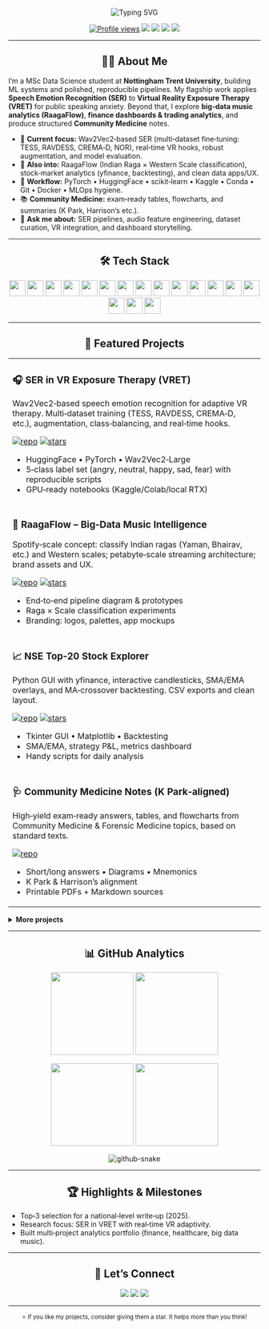 <!-- PROFILE HEADER -->

<p align="center">
  <img src="https://readme-typing-svg.demolab.com?font=Inter&weight=600&size=28&duration=2500&pause=700&multiline=true&width=750&height=90&lines=Hi+there%2C+welcome+to+my+GitHub!+%F0%9F%91%8B;Data+Science+%7C+ML+%7C+Deep+Learning+%7C+VR+%7C+Public+Health" alt="Typing SVG" />
</p>

<p align="center">
  <a href="https://github.com/<your-username>"><img src="https://komarev.com/ghpvc/?username=<your-username>&style=for-the-badge" alt="Profile views"/></a>
  <a href="https://www.linkedin.com/in/<your-linkedin>/"><img src="https://img.shields.io/badge/LinkedIn-0A66C2?style=for-the-badge&logo=linkedin&logoColor=white"/></a>
  <a href="https://scholar.google.com/citations?user=<your-scholar-id>"><img src="https://img.shields.io/badge/Google%20Scholar-4285F4?style=for-the-badge&logo=google-scholar&logoColor=white"/></a>
  <a href="mailto:<your-email>"><img src="https://img.shields.io/badge/Email-181717?style=for-the-badge&logo=gmail&logoColor=white"/></a>
  <a href="#"><img src="https://img.shields.io/badge/Resume-CV-6C63FF?style=for-the-badge"/></a>
</p>

---

<!-- ABOUT ME -->

<h2 align="center">👩‍💻 About Me</h2>

<p>
I’m a MSc Data Science student at <b>Nottingham Trent University</b>, building ML systems and polished, reproducible pipelines. My flagship work applies <b>Speech Emotion Recognition (SER)</b> to <b>Virtual Reality Exposure Therapy (VRET)</b> for public speaking anxiety. Beyond that, I explore <b>big‑data music analytics (RaagaFlow)</b>, <b>finance dashboards & trading analytics</b>, and produce structured <b>Community Medicine</b> notes.
</p>

<ul>
  <li>🔭 <b>Current focus:</b> Wav2Vec2‑based SER (multi‑dataset fine‑tuning: TESS, RAVDESS, CREMA‑D, NOR), real‑time VR hooks, robust augmentation, and model evaluation.</li>
  <li>🧠 <b>Also into:</b> RaagaFlow (Indian Raga × Western Scale classification), stock‑market analytics (yfinance, backtesting), and clean data apps/UX.</li>
  <li>🧰 <b>Workflow:</b> PyTorch • HuggingFace • scikit‑learn • Kaggle • Conda • Git • Docker • MLOps hygiene.</li>
  <li>📚 <b>Community Medicine:</b> exam‑ready tables, flowcharts, and summaries (K Park, Harrison’s etc.).</li>
  <li>💬 <b>Ask me about:</b> SER pipelines, audio feature engineering, dataset curation, VR integration, and dashboard storytelling.</li>
</ul>

---

<!-- TECH STACK -->

<h2 align="center">🛠️ Tech Stack</h2>

<p align="center">
  <!-- Languages & DS -->
  <img height="32" src="https://cdn.jsdelivr.net/gh/devicons/devicon/icons/python/python-original.svg" />
  <img height="32" src="https://cdn.jsdelivr.net/gh/devicons/devicon/icons/r/r-original.svg" />
  <img height="32" src="https://cdn.jsdelivr.net/gh/devicons/devicon/icons/pytorch/pytorch-original.svg" />
  <img height="32" src="https://cdn.jsdelivr.net/gh/devicons/devicon/icons/tensorflow/tensorflow-original.svg" />
  <img height="32" src="https://cdn.jsdelivr.net/gh/devicons/devicon/icons/anaconda/anaconda-original.svg" />
  <img height="32" src="https://cdn.jsdelivr.net/gh/devicons/devicon/icons/jupyter/jupyter-original.svg" />
  <img height="32" src="https://cdn.jsdelivr.net/gh/devicons/devicon/icons/pandas/pandas-original.svg" />
  <img height="32" src="https://cdn.jsdelivr.net/gh/devicons/devicon/icons/numpy/numpy-original.svg" />
  <img height="32" src="https://cdn.jsdelivr.net/gh/devicons/devicon/icons/scikitlearn/scikitlearn-original.svg" />
  <!-- MLOps & Infra -->
  <img height="32" src="https://cdn.jsdelivr.net/gh/devicons/devicon/icons/docker/docker-original.svg" />
  <img height="32" src="https://cdn.jsdelivr.net/gh/devicons/devicon/icons/github/github-original.svg" />
  <img height="32" src="https://cdn.jsdelivr.net/gh/devicons/devicon/icons/linux/linux-original.svg" />
  <!-- Viz & BI -->
  <img height="32" src="https://cdn.jsdelivr.net/gh/devicons/devicon/icons/tableau/tableau-original.svg" />
  <img height="32" src="https://cdn.jsdelivr.net/gh/devicons/devicon/icons/powerbi/powerbi-original.svg" />
  <!-- App/Frontend -->
  <img height="32" src="https://cdn.jsdelivr.net/gh/devicons/devicon/icons/javascript/javascript-original.svg" />
  <img height="32" src="https://cdn.jsdelivr.net/gh/devicons/devicon/icons/react/react-original.svg" />
  <img height="32" src="https://cdn.jsdelivr.net/gh/devicons/devicon/icons/tailwindcss/tailwindcss-original.svg" />
</p>

---

<!-- FEATURED PROJECTS -->

<h2 align="center">🚀 Featured Projects</h2>

<table>
  <tr>
    <td>
      <h3>🎧 SER in VR Exposure Therapy (VRET)</h3>
      <p>
        Wav2Vec2‑based speech emotion recognition for adaptive VR therapy. Multi‑dataset training (TESS, RAVDESS, CREMA‑D, etc.), augmentation, class‑balancing, and real‑time hooks.
      </p>
      <p>
        <a href="https://github.com/<your-username>/SER_VRET"><img alt="repo" src="https://img.shields.io/badge/Repo-SER_VRET-24292E?logo=github"/></a>
        <a href="https://github.com/<your-username>/SER_VRET/stargazers"><img alt="stars" src="https://img.shields.io/github/stars/<your-username>/SER_VRET?style=social"/></a>
      </p>
      <ul>
        <li>HuggingFace • PyTorch • Wav2Vec2‑Large</li>
        <li>5‑class label set (angry, neutral, happy, sad, fear) with reproducible scripts</li>
        <li>GPU‑ready notebooks (Kaggle/Colab/local RTX)</li>
      </ul>
    </td>
  </tr>
  <tr>
    <td>
      <h3>🎼 RaagaFlow – Big‑Data Music Intelligence</h3>
      <p>
        Spotify‑scale concept: classify Indian ragas (Yaman, Bhairav, etc.) and Western scales; petabyte‑scale streaming architecture; brand assets and UX.
      </p>
      <p>
        <a href="https://github.com/<your-username>/RaagaFlow"><img alt="repo" src="https://img.shields.io/badge/Repo-RaagaFlow-24292E?logo=github"/></a>
        <a href="https://github.com/<your-username>/RaagaFlow/stargazers"><img alt="stars" src="https://img.shields.io/github/stars/<your-username>/RaagaFlow?style=social"/></a>
      </p>
      <ul>
        <li>End‑to‑end pipeline diagram & prototypes</li>
        <li>Raga × Scale classification experiments</li>
        <li>Branding: logos, palettes, app mockups</li>
      </ul>
    </td>
  </tr>
  <tr>
    <td>
      <h3>📈 NSE Top‑20 Stock Explorer</h3>
      <p>
        Python GUI with yfinance, interactive candlesticks, SMA/EMA overlays, and MA‑crossover backtesting. CSV exports and clean layout.
      </p>
      <p>
        <a href="https://github.com/<your-username>/NSE-Stock-Explorer"><img alt="repo" src="https://img.shields.io/badge/Repo-NSE_Stock_Explorer-24292E?logo=github"/></a>
        <a href="https://github.com/<your-username>/NSE-Stock-Explorer/stargazers"><img alt="stars" src="https://img.shields.io/github/stars/<your-username>/NSE-Stock-Explorer?style=social"/></a>
      </p>
      <ul>
        <li>Tkinter GUI • Matplotlib • Backtesting</li>
        <li>SMA/EMA, strategy P&L, metrics dashboard</li>
        <li>Handy scripts for daily analysis</li>
      </ul>
    </td>
  </tr>
  <tr>
    <td>
      <h3>🩺 Community Medicine Notes (K Park‑aligned)</h3>
      <p>
        High‑yield exam‑ready answers, tables, and flowcharts from Community Medicine & Forensic Medicine topics, based on standard texts.
      </p>
      <p>
        <a href="https://github.com/<your-username>/Community-Medicine-Notes"><img alt="repo" src="https://img.shields.io/badge/Repo-Community_Medicine_Notes-24292E?logo=github"/></a>
      </p>
      <ul>
        <li>Short/long answers • Diagrams • Mnemonics</li>
        <li>K Park & Harrison’s alignment</li>
        <li>Printable PDFs + Markdown sources</li>
      </ul>
    </td>
  </tr>
</table>

<details>
  <summary><b>More projects</b></summary>

* Body Fat Analysis in R & Python (PCA, ANOVA, HLM) – <a href="https://github.com/<your-username>/BodyFat-Analysis">repo</a>
* Spiking Neural Network (SNN) decoding with NEST – <a href="https://github.com/<your-username>/SNN-NEST-Decoding">repo</a>
* Cloud Kitchen Analytics (NutriFit) – CEO/CFO dashboards & cohort analysis – <a href="https://github.com/<your-username>/NutriFit-Analytics">repo</a>
* Big Data Coursework – 5Vs with RaagaFlow (Variety focus) – <a href="https://github.com/<your-username>/BigData-RaagaFlow">repo</a>

</details>

---

<!-- GITHUB STATS -->

<h2 align="center">📊 GitHub Analytics</h2>

<p align="center">
  <img height="165" src="https://github-readme-stats.vercel.app/api?username=<your-username>&show_icons=true&theme=default&hide_title=true" />
  <img height="165" src="https://github-readme-streak-stats.herokuapp.com?user=<your-username>&theme=default" />
</p>

<p align="center">
  <img height="165" src="https://github-readme-stats.vercel.app/api/top-langs/?username=<your-username>&layout=compact" />
  <img height="165" src="https://github-profile-trophy.vercel.app/?username=<your-username>&margin-w=10&margin-h=10" />
</p>

<p align="center">
  <!-- Contribution Snake (dark/light auto) -->
  <picture>
    <source media="(prefers-color-scheme: dark)" srcset="https://raw.githubusercontent.com/<your-username>/<your-username>/output/github-contribution-grid-snake-dark.svg" />
    <source media="(prefers-color-scheme: light)" srcset="https://raw.githubusercontent.com/<your-username>/<your-username>/output/github-contribution-grid-snake.svg" />
    <img alt="github-snake" src="https://raw.githubusercontent.com/<your-username>/<your-username>/output/github-contribution-grid-snake.svg" />
  </picture>
</p>

---

<!-- HIGHLIGHTS -->

<h2 align="center">🏆 Highlights & Milestones</h2>

<ul>
  <li>Top‑3 selection for a national‑level write‑up (2025).</li>
  <li>Research focus: SER in VRET with real‑time VR adaptivity.</li>
  <li>Built multi‑project analytics portfolio (finance, healthcare, big data music).</li>
</ul>

---

<!-- CONTACT -->

<h2 align="center">🤝 Let’s Connect</h2>

<p align="center">
  <a href="mailto:<your-email>"><img src="https://img.shields.io/badge/Email-Me-181717?style=for-the-badge&logo=gmail&logoColor=white"/></a>
  <a href="https://www.linkedin.com/in/<your-linkedin>/"><img src="https://img.shields.io/badge/LinkedIn-Connect-0A66C2?style=for-the-badge&logo=linkedin&logoColor=white"/></a>
  <a href="https://github.com/<your-username>"><img src="https://img.shields.io/badge/GitHub-Follow-333?style=for-the-badge&logo=github&logoColor=white"/></a>
</p>

---

<!-- FOOTER NOTE -->

<p align="center">
  <sub>⭐️ If you like my projects, consider giving them a star. It helps more than you think!</sub>
</p>

